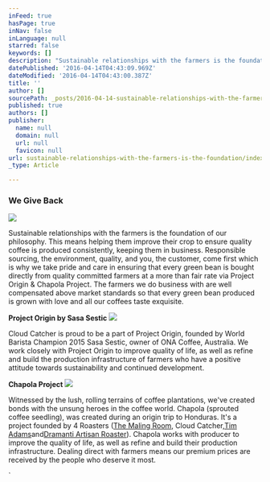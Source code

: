 ```yaml
---
inFeed: true
hasPage: true
inNav: false
inLanguage: null
starred: false
keywords: []
description: "Sustainable relationships with the farmers is the foundation of our philosophy. This means helping them improve their crop to ensure quality coffee is produced consistently, keeping them in business.\_Responsible sourcing, the environment, quality, and you, the customer, come first which is why we take pride and care in ensuring that every green bean is bought directly from quality committed farmers at a more than fair rate via Project Origin & Chapola Project. The farmers we do business with are well compensated above market standards so that every green bean produced is grown with love and all our coffees taste exquisite."
datePublished: '2016-04-14T04:43:09.969Z'
dateModified: '2016-04-14T04:43:00.387Z'
title: ''
author: []
sourcePath: _posts/2016-04-14-sustainable-relationships-with-the-farmers-is-the-foundation.md
published: true
authors: []
publisher:
  name: null
  domain: null
  url: null
  favicon: null
url: sustainable-relationships-with-the-farmers-is-the-foundation/index.html
_type: Article

---
```

### We Give Back
![](https://the-grid-user-content.s3-us-west-2.amazonaws.com/52934f8d-9f6d-42ad-a71f-d1541a723768.jpg)

Sustainable relationships with the farmers is the foundation of our philosophy. This means helping them improve their crop to ensure quality coffee is produced consistently, keeping them in business. Responsible sourcing, the environment, quality, and you, the customer, come first which is why we take pride and care in ensuring that every green bean is bought directly from quality committed farmers at a more than fair rate via Project Origin & Chapola Project. The farmers we do business with are well compensated above market standards so that every green bean produced is grown with love and all our coffees taste exquisite.

**Project Origin by Sasa Sestic**
![](https://the-grid-user-content.s3-us-west-2.amazonaws.com/7c15f0ad-e4af-43de-a603-163050eceb1c.jpg)

Cloud Catcher is proud to be a part of Project Origin, founded by World Barista Champion 2015 Sasa Sestic, owner of ONA Coffee, Australia. We work closely with Project Origin to improve quality of life, as well as refine and build the production infrastructure of farmers who have a positive attitude towards sustainability and continued development. 

**Chapola Project**
![](https://the-grid-user-content.s3-us-west-2.amazonaws.com/a7da6a82-7485-433d-88c8-0a0986b78dff.jpg)

Witnessed by the lush, rolling terrains of coffee plantations, we've created bonds with the unsung heroes in the coffee world. Chapola (sprouted coffee seedling), was created during an origin trip to Honduras. It's a project founded by 4 Roasters ([The Maling Room][0], Cloud Catcher,[Tim Adams][1]and[Dramanti Artisan Roaster][2]). Chapola works with producer to improve the quality of life, as well as refine and build their production infrastructure. Dealing direct with farmers means our premium prices are received by the people who deserve it most. 

\`

[0]: http://malingroom.com.au/
[1]: http://www.timadams.net.au/
[2]: http://www.dramanti.com/